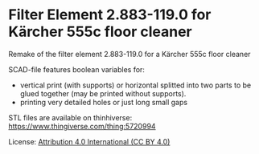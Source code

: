 # Filter Element 2.883-119.0 for Kärcher 555c floor cleaner

Remake of the filter element 2.883-119.0 for a Kärcher 555c floor cleaner

SCAD-file features boolean variables for:

- vertical print (with supports) or horizontal splitted into two parts to be glued together (may be printed without supports).
- printing very detailed holes or just long small gaps

STL files are available on thinhiverse: https://www.thingiverse.com/thing:5720994

License: [Attribution 4.0 International (CC BY 4.0)](https://creativecommons.org/licenses/by/4.0/)
